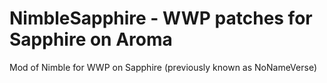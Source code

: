 # NimbleSapphire - WWP patches for Sapphire on Aroma

Mod of Nimble for WWP on Sapphire (previously known as NoNameVerse)